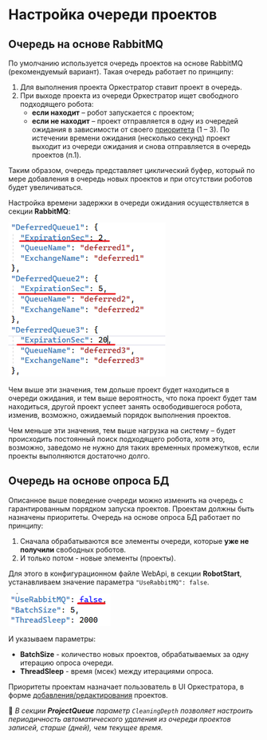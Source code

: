 # Настройка очереди проектов

## Очередь на основе RabbitMQ

По умолчанию используется очередь проектов на основе RabbitMQ (рекомендуемый вариант). Такая очередь работает по принципу:
1.	Для выполнения проекта Оркестратор ставит проект в очередь.
2.	При выходе проекта из очереди Оркестратор ищет свободного подходящего робота:
    * **если находит** – робот запускается с проектом;
    * **если не находит** – проект отправляется в одну из очередей ожидания в зависимости от своего [приоритета](https://docs.primo-rpa.ru/primo-rpa/orchestrator/basics/add-project) (1 – 3). По истечении времени ожидания (несколько секунд) проект выходит из очереди ожидания и снова отправляется в очередь проектов (п.1).

Таким образом, очередь представляет циклический буфер, который по мере добавления в очередь новых проектов и при отсутствии роботов будет увеличиваться.

Настройка времени задержки в очереди ожидания осуществляется в секции **RabbitMQ**:

![](<../../.gitbook/assets/config-project-queue-1.png>)  

Чем выше эти значения, тем дольше проект будет находиться в очереди ожидания, и тем выше вероятность, что пока проект будет там находиться, другой проект успеет занять освободившегося робота, изменив, возможно, ожидаемый порядок выполнения проектов.

Чем меньше эти значения, тем выше нагрузка на систему – будет происходить постоянный поиск подходящего робота, хотя это, возможно, заведомо не нужно для таких временных промежутков, если проекты выполняются достаточно долго.


## Очередь на основе опроса БД

Описанное выше поведение очереди можно изменить на очередь с гарантированным порядком запуска проектов. Проектам должны быть назначены приоритеты. Очередь на основе опроса БД работает по принципу:
1. Сначала обрабатываются все элементы очереди, которые **уже не получили** свободных роботов.
2. И только потом - новые элементы (проекты). 

Для этого в конфигурационном файле WebApi, в секции **RobotStart**, устанавливаем значение параметра  `"UseRabbitMQ": false`. 

![](<../../.gitbook/assets/config-project-queue-2.png>)       

И указываем параметры:
* **BatchSize** - количество новых проектов, обрабатываемых за одну итерацию опроса очереди.
* **ThreadSleep** - время (мсек) между итерациями опроса.

Приоритеты проектам назначает пользователь в UI Оркестратора, в форме [добавления/редактирования](https://docs.primo-rpa.ru/primo-rpa/orchestrator/basics/add-project) проектов. 

:small_orange_diamond: *В секции **ProjectQueue** параметр `CleaningDepth` позволяет настроить периодичность автоматического удаления из очереди проектов записей, старше (дней), чем текущее время.*

